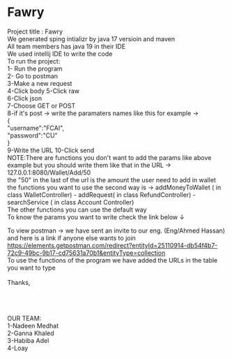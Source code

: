 # Fawry
Project title : Fawry<br>
We generated sping intializr by java 17 versioin and maven<br>
All team members has java 19 in their IDE<br>
We used intellij IDE to write the code<br>
To run the project:<br>
1- Run the program<br>
2- Go to postman<br>
3-Make a new request<br>
4-Click body
5-Click raw<br>
6-Click json<br>
7-Choose GET or POST<br>
8-if it's post -> write the paramaters names like this for example -> <br>
{<br>
  "username":"FCAI",<br>
  "password":"CU"<br>
}<br>
9-Write the URL
10-Click send
<br>
NOTE:There are functions you don't want to add the params like above example but you should write them like that in the URL -> 127.0.0.1:8080/Wallet/Add/50 <br>
the "50" in the last of the url is the amount the user need to add in wallet
<br>
the functions you want to use the second way is -> addMoneyToWallet ( in class WalletController) - addRequest( in class RefundController) - searchService ( in class Account Controller)
<br>
The other functions you can use the default way 
<br>
To know the params you want to write check the link below ↓

To view postman -> we have sent an invite to our eng. (Eng/Ahmed Hassan)
and here is a link if anyone else wants to join 
https://elements.getpostman.com/redirect?entityId=25110914-db54f4b7-72c9-49bc-9b17-cd75631a70b1&entityType=collection <br>
To use the functions of the program we have added the URLs in the table you want to type<br>
<br>
Thanks,
<br>
<br>
<br>
<br>





OUR TEAM:<br>
1-Nadeen Medhat<br>
2-Ganna Khaled<br>
3-Habiba Adel<br>
4-Loay<br>
